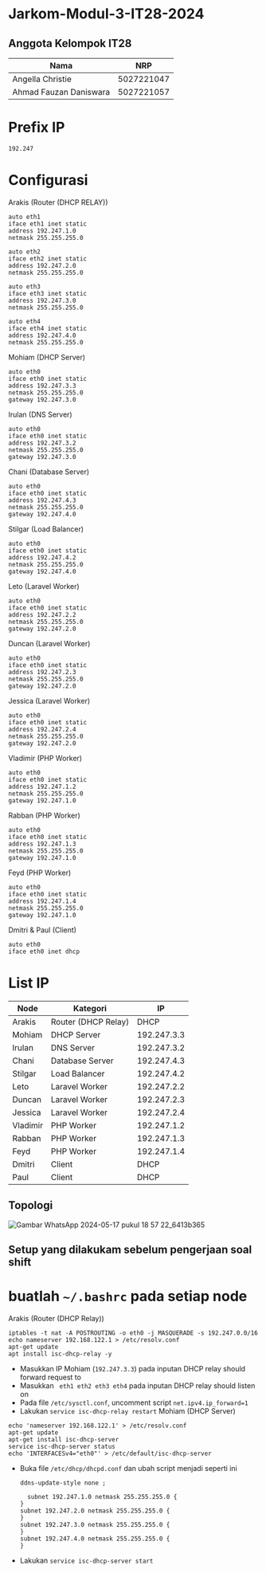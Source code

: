 # Jarkom-Modul-3-IT28-2024

## Anggota Kelompok IT28

| Nama  | NRP | 
| ----------- | ----------- |
| Angella Christie | 5027221047 | 
| Ahmad Fauzan Daniswara | 5027221057 |

# Prefix IP 
`192.247`

# Configurasi 
Arakis (Router (DHCP RELAY))
```
auto eth1
iface eth1 inet static
address 192.247.1.0
netmask 255.255.255.0

auto eth2
iface eth2 inet static
address 192.247.2.0
netmask 255.255.255.0

auto eth3
iface eth3 inet static
address 192.247.3.0
netmask 255.255.255.0

auto eth4
iface eth4 inet static
address 192.247.4.0
netmask 255.255.255.0
```
Mohiam (DHCP Server)
```
auto eth0
iface eth0 inet static
address 192.247.3.3
netmask 255.255.255.0
gateway 192.247.3.0
```
Irulan (DNS Server)
```
auto eth0
iface eth0 inet static
address 192.247.3.2
netmask 255.255.255.0
gateway 192.247.3.0
```
Chani (Database Server)
```
auto eth0
iface eth0 inet static
address 192.247.4.3
netmask 255.255.255.0
gateway 192.247.4.0
```
Stilgar (Load Balancer)
```
auto eth0
iface eth0 inet static
address 192.247.4.2
netmask 255.255.255.0
gateway 192.247.4.0
```
Leto (Laravel Worker)
```
auto eth0
iface eth0 inet static
address 192.247.2.2
netmask 255.255.255.0
gateway 192.247.2.0
```
Duncan (Laravel Worker)
```
auto eth0
iface eth0 inet static
address 192.247.2.3
netmask 255.255.255.0
gateway 192.247.2.0
```
Jessica (Laravel Worker)
```
auto eth0
iface eth0 inet static
address 192.247.2.4
netmask 255.255.255.0
gateway 192.247.2.0
```
Vladimir (PHP Worker)
```
auto eth0
iface eth0 inet static
address 192.247.1.2
netmask 255.255.255.0
gateway 192.247.1.0
```
Rabban (PHP Worker)
```
auto eth0
iface eth0 inet static
address 192.247.1.3
netmask 255.255.255.0
gateway 192.247.1.0
```
Feyd (PHP Worker)
```
auto eth0
iface eth0 inet static
address 192.247.1.4
netmask 255.255.255.0
gateway 192.247.1.0
```
Dmitri & Paul (Client)
```
auto eth0
iface eth0 inet dhcp
```

# List IP
| Node | Kategori | IP |
| --- | --- | --- |
| Arakis | Router (DHCP Relay) | DHCP |
| Mohiam | DHCP Server | 192.247.3.3 |
| Irulan | DNS Server | 192.247.3.2 |
| Chani | Database Server | 192.247.4.3 |
| Stilgar | Load Balancer | 192.247.4.2 |
| Leto | Laravel Worker | 192.247.2.2 |
| Duncan | Laravel Worker | 192.247.2.3 |
| Jessica | Laravel Worker | 192.247.2.4 |
| Vladimir | PHP Worker | 192.247.1.2 |
| Rabban | PHP Worker | 192.247.1.3 |
| Feyd | PHP Worker | 192.247.1.4 |
| Dmitri | Client | DHCP |
| Paul | Client | DHCP |

## Topologi 
![Gambar WhatsApp 2024-05-17 pukul 18 57 22_6413b365](https://github.com/Angel0010/Jarkom-Modul-3-IT28-2024/assets/131789727/71a0cb45-e68c-4236-8ddc-2725eba1a195)

## Setup yang dilakukam sebelum pengerjaan soal shift 
# buatlah ```~/.bashrc``` pada setiap node 
Arakis (Router (DHCP Relay))
```
iptables -t nat -A POSTROUTING -o eth0 -j MASQUERADE -s 192.247.0.0/16
echo nameserver 192.168.122.1 > /etc/resolv.conf
apt-get update
apt install isc-dhcp-relay -y
```
- Masukkan IP Mohiam (```192.247.3.3```) pada inputan DHCP relay should forward request to
- Masukkan ``` eth1 eth2 eth3 eth4``` pada inputan DHCP relay should listen on
- Pada file ``` /etc/sysctl.conf ```, uncomment script ``` net.ipv4.ip_forward=1 ```
- Lakukan ```service isc-dhcp-relay restart```
Mohiam (DHCP Server)
```
echo 'nameserver 192.168.122.1' > /etc/resolv.conf 
apt-get update 
apt-get install isc-dhcp-server 
service isc-dhcp-server status 
echo 'INTERFACESv4="eth0"' > /etc/default/isc-dhcp-server 
```
- Buka file ```/etc/dhcp/dhcpd.conf``` dan ubah script menjadi seperti ini
  ```
  ddns-update-style none ;
	
	subnet 192.247.1.0 netmask 255.255.255.0 {
  }
  subnet 192.247.2.0 netmask 255.255.255.0 {
  }
  subnet 192.247.3.0 netmask 255.255.255.0 { 
  }
  subnet 192.247.4.0 netmask 255.255.255.0 {
  }
  ```
- Lakukan ``` service isc-dhcp-server start ```


